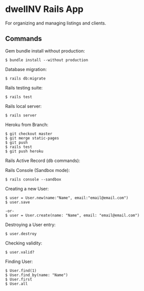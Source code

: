 # dwellNV Rails App
For organizing and managing listings and clients.

## Commands

Gem bundle install without production:

```
$ bundle install --without production
```

Database migration:

```
$ rails db:migrate
```

Rails testing suite:

```
$ rails test
```

Rails local server:

```
$ rails server
```

Heroku from Branch:

```
$ git checkout master
$ git merge static-pages
$ git push
$ rails test
$ git push heroku
```

Rails Active Record (db commands):

Rails Console (Sandbox mode):
```
$ rails console --sandbox
```

Creating a new User:
```
$ user = User.new(name:"Name", email:"email@email.com")
$ user.save

-or-
$ user = User.create(name: "Name", email: "email@email.com")
```

Destroying a User entry:
```
$ user.destroy
```

Checking validity:
```
$ user.valid?
```

Finding User:
```
$ User.find(1)
$ User.find_by(name: "Name")
$ User.first
$ User.all
```
